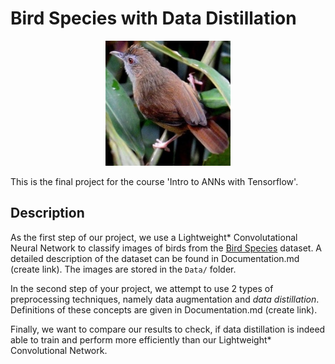 # Bird Species with Data Distillation

<p align="center"><img src='Data\valid\ABBOTTS BABBLER\1.jpg' width=200></p>

This is the final project for the course 'Intro to ANNs with Tensorflow'.

## Description

As the first step of our project, we use a Lightweight* Convolutational Neural Network to classify images of birds from the [Bird Species](https://www.kaggle.com/gpiosenka/100-bird-species) dataset. A detailed description of the dataset can be found in Documentation.md (create link). The images are stored in the `Data/` folder. 

In the second step of your project, we attempt to use 2 types of preprocessing techniques, namely data augmentation and *data distillation*. Definitions of these concepts are given in Documentation.md (create link).

Finally, we want to compare our results to check, if data distillation is indeed able to train and perform more efficiently than our Lightweight* Convolutional Network.
